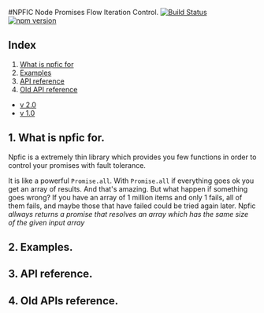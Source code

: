 #NPFIC Node Promises Flow Iteration Control.
[![Build Status](https://travis-ci.org/josegl/npfic.svg?branch=master)](https://travis-ci.org/josegl/npfic)
[![npm version](https://img.shields.io/npm/v/npfic.svg?style=flat-square)](https://www.npmjs.com/package/npfic)

## Index
1. [What is npfic for](#about)
2. [Examples](#Examples)
3. [API reference](#api)
4. [Old API reference](#oldapi)
  * [v 2.0](#v2)
  * [v 1.0](#v1)

## <a name='about'></a>1. What is npfic for.
Npfic is a extremely thin library which provides you few functions in order to control 
your promises with fault tolerance. 

It is like a powerful `Promise.all`.
With `Promise.all` if everything goes ok you get an array of results. And that's amazing. 
But what happen if something goes wrong? If you have an array of 1 million items and only 1
fails, all of them fails, and maybe those that have failed could be tried again later. 
Npfic *allways returns a promise that resolves an array which has the same size of the 
given input array*


## <a name='Examples'></a>2. Examples.
## <a name='api'></a>3. API reference.
## <a name='oldapi'></a>4. Old APIs reference.
